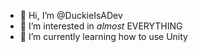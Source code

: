 - 👋 Hi, I’m @DuckieIsADev
- 👀 I’m interested in *almost* EVERYTHING
- 🌱 I’m currently learning how to use Unity
<!-- - 💞️ I’m looking to collaborate on a webpage or make one for you
-📫 How to reach me - laserninja26@gmail.com
- 😄 Pronouns: crayon/colour
- ⚡ Fun fact: wow, so fun fact


<!---
DuckieIsADev/DuckieIsADev is a ✨ special ✨ repository because its `README.md` (this file) appears on your GitHub profile.
You can click the Preview link to take a look at your changes.
--->

